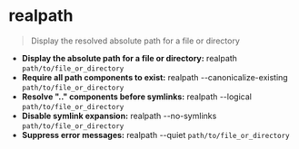 # realpath
> Display the resolved absolute path for a file or directory
- **Display the absolute path for a file or directory:**
realpath `path/to/file_or_directory`
- **Require all path components to exist:**
realpath --canonicalize-existing `path/to/file_or_directory`
- **Resolve ".." components before symlinks:**
realpath --logical `path/to/file_or_directory`
- **Disable symlink expansion:**
realpath --no-symlinks `path/to/file_or_directory`
- **Suppress error messages:**
realpath --quiet `path/to/file_or_directory`
